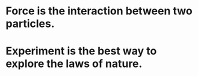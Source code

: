# Force is the interaction between two particles.
# Experiment is the best way to explore the laws of nature.
